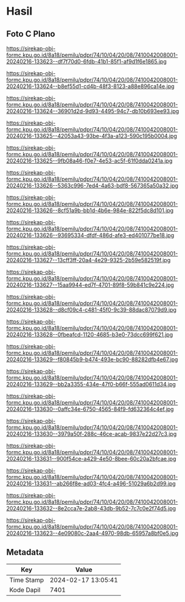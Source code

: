 # Hasil

## Foto C Plano

https://sirekap-obj-formc.kpu.go.id/8a18/pemilu/pdpr/74/10/04/20/08/7410042008001-20240216-133623--df7f70d0-6fdb-41b1-85f1-af9d1f6e1865.jpg

https://sirekap-obj-formc.kpu.go.id/8a18/pemilu/pdpr/74/10/04/20/08/7410042008001-20240216-133624--b8ef55d1-cd4b-48f3-8123-a88e896ca14e.jpg

https://sirekap-obj-formc.kpu.go.id/8a18/pemilu/pdpr/74/10/04/20/08/7410042008001-20240216-133624--36901d2d-9d93-4495-94c7-db10b693ee93.jpg

https://sirekap-obj-formc.kpu.go.id/8a18/pemilu/pdpr/74/10/04/20/08/7410042008001-20240216-133625--42053a43-93be-4f3a-a123-590c195b0004.jpg

https://sirekap-obj-formc.kpu.go.id/8a18/pemilu/pdpr/74/10/04/20/08/7410042008001-20240216-133625--9fb08a46-f0e7-4e53-ac5f-61f0dda0241a.jpg

https://sirekap-obj-formc.kpu.go.id/8a18/pemilu/pdpr/74/10/04/20/08/7410042008001-20240216-133626--5363c996-7ed4-4a63-bdf8-567365a50a32.jpg

https://sirekap-obj-formc.kpu.go.id/8a18/pemilu/pdpr/74/10/04/20/08/7410042008001-20240216-133626--8cf51a9b-bb1d-4b6e-984e-822f5dc8d101.jpg

https://sirekap-obj-formc.kpu.go.id/8a18/pemilu/pdpr/74/10/04/20/08/7410042008001-20240216-133626--93695334-dfdf-486d-afe3-ed401077be18.jpg

https://sirekap-obj-formc.kpu.go.id/8a18/pemilu/pdpr/74/10/04/20/08/7410042008001-20240216-133627--13cff3ff-20a4-4e29-9325-2b59e582519f.jpg

https://sirekap-obj-formc.kpu.go.id/8a18/pemilu/pdpr/74/10/04/20/08/7410042008001-20240216-133627--15aa9944-ed7f-4701-89f8-59b841c9e224.jpg

https://sirekap-obj-formc.kpu.go.id/8a18/pemilu/pdpr/74/10/04/20/08/7410042008001-20240216-133628--d8cf09c4-c481-45f0-9c39-88dac87079d9.jpg

https://sirekap-obj-formc.kpu.go.id/8a18/pemilu/pdpr/74/10/04/20/08/7410042008001-20240216-133628--0fbeafcd-1120-4685-b3e0-73dcc699f621.jpg

https://sirekap-obj-formc.kpu.go.id/8a18/pemilu/pdpr/74/10/04/20/08/7410042008001-20240216-133629--f80845b9-b474-493e-bc90-88282dfb4e67.jpg

https://sirekap-obj-formc.kpu.go.id/8a18/pemilu/pdpr/74/10/04/20/08/7410042008001-20240216-133629--bb2a3355-434e-47f0-b66f-555ad0611d34.jpg

https://sirekap-obj-formc.kpu.go.id/8a18/pemilu/pdpr/74/10/04/20/08/7410042008001-20240216-133630--0affc34e-6750-4565-84f9-fd632364c4ef.jpg

https://sirekap-obj-formc.kpu.go.id/8a18/pemilu/pdpr/74/10/04/20/08/7410042008001-20240216-133630--3979a50f-288c-46ce-acab-9837e22d27c3.jpg

https://sirekap-obj-formc.kpu.go.id/8a18/pemilu/pdpr/74/10/04/20/08/7410042008001-20240216-133631--900f54ce-a429-4e50-8bee-60c20a2bfcae.jpg

https://sirekap-obj-formc.kpu.go.id/8a18/pemilu/pdpr/74/10/04/20/08/7410042008001-20240216-133631--ab266f8e-ad03-4fc4-a496-51029a6b2d99.jpg

https://sirekap-obj-formc.kpu.go.id/8a18/pemilu/pdpr/74/10/04/20/08/7410042008001-20240216-133632--8e2cca7e-2ab8-43db-9b52-7c7c0e2f74d5.jpg

https://sirekap-obj-formc.kpu.go.id/8a18/pemilu/pdpr/74/10/04/20/08/7410042008001-20240216-133623--4e09080c-2aa4-4970-98db-65957a8bf0e5.jpg


## Metadata

| Key        | Value               |
| ---------- | ------------------- |
| Time Stamp | 2024-02-17 13:05:41 |
| Kode Dapil | 7401                |



